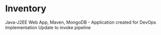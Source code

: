 # Inventory
 Java-J2EE Web App, Maven, MongoDB - Application created for DevOps Implementation
 Update to invoke pipeline
 
